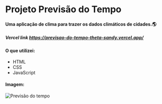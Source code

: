 # Projeto Previsão do Tempo 

#### Uma aplicação de clima para trazer os dados climáticos de cidades.🌎

##### Vercel link https://previsao-do-tempo-theta-sandy.vercel.app/

#### O que utilizei: 
- HTML
- CSS
- JavaScript
  
#### Imagem:
  
![Previsão do tempo](https://github.com/user-attachments/assets/0a477ddd-1983-47cb-808f-48c489a41e99)
